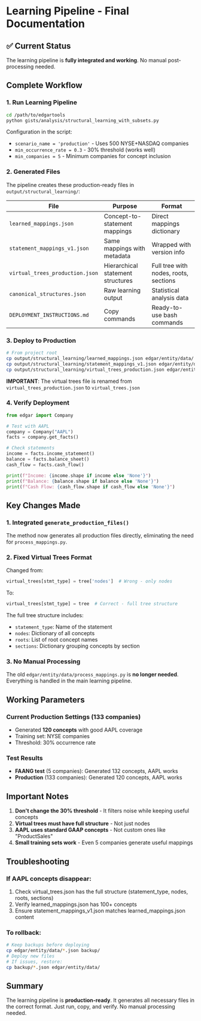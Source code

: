 # Learning Pipeline - Final Documentation

## ✅ Current Status
The learning pipeline is **fully integrated and working**. No manual post-processing needed.

## Complete Workflow

### 1. Run Learning Pipeline
```bash
cd /path/to/edgartools
python gists/analysis/structural_learning_with_subsets.py
```

Configuration in the script:
- `scenario_name = 'production'` - Uses 500 NYSE+NASDAQ companies
- `min_occurrence_rate = 0.3` - 30% threshold (works well)
- `min_companies = 5` - Minimum companies for concept inclusion

### 2. Generated Files
The pipeline creates these production-ready files in `output/structural_learning/`:

| File | Purpose | Format |
|------|---------|--------|
| `learned_mappings.json` | Concept-to-statement mappings | Direct mappings dictionary |
| `statement_mappings_v1.json` | Same mappings with metadata | Wrapped with version info |
| `virtual_trees_production.json` | Hierarchical statement structures | Full tree with nodes, roots, sections |
| `canonical_structures.json` | Raw learning output | Statistical analysis data |
| `DEPLOYMENT_INSTRUCTIONS.md` | Copy commands | Ready-to-use bash commands |

### 3. Deploy to Production
```bash
# From project root
cp output/structural_learning/learned_mappings.json edgar/entity/data/
cp output/structural_learning/statement_mappings_v1.json edgar/entity/data/
cp output/structural_learning/virtual_trees_production.json edgar/entity/data/virtual_trees.json
```

**IMPORTANT**: The virtual trees file is renamed from `virtual_trees_production.json` to `virtual_trees.json`

### 4. Verify Deployment
```python
from edgar import Company

# Test with AAPL
company = Company("AAPL")
facts = company.get_facts()

# Check statements
income = facts.income_statement()
balance = facts.balance_sheet()
cash_flow = facts.cash_flow()

print(f"Income: {income.shape if income else 'None'}")
print(f"Balance: {balance.shape if balance else 'None'}")
print(f"Cash Flow: {cash_flow.shape if cash_flow else 'None'}")
```

## Key Changes Made

### 1. Integrated `generate_production_files()`
The method now generates all production files directly, eliminating the need for `process_mappings.py`.

### 2. Fixed Virtual Trees Format
Changed from:
```python
virtual_trees[stmt_type] = tree['nodes']  # Wrong - only nodes
```
To:
```python
virtual_trees[stmt_type] = tree  # Correct - full tree structure
```

The full tree structure includes:
- `statement_type`: Name of the statement
- `nodes`: Dictionary of all concepts
- `roots`: List of root concept names
- `sections`: Dictionary grouping concepts by section

### 3. No Manual Processing
The old `edgar/entity/data/process_mappings.py` is **no longer needed**. Everything is handled in the main learning pipeline.

## Working Parameters

### Current Production Settings (133 companies)
- Generated **120 concepts** with good AAPL coverage
- Training set: NYSE companies
- Threshold: 30% occurrence rate

### Test Results
- **FAANG test** (5 companies): Generated 132 concepts, AAPL works
- **Production** (133 companies): Generated 120 concepts, AAPL works

## Important Notes

1. **Don't change the 30% threshold** - It filters noise while keeping useful concepts
2. **Virtual trees must have full structure** - Not just nodes
3. **AAPL uses standard GAAP concepts** - Not custom ones like "ProductSales"
4. **Small training sets work** - Even 5 companies generate useful mappings

## Troubleshooting

### If AAPL concepts disappear:
1. Check virtual_trees.json has the full structure (statement_type, nodes, roots, sections)
2. Verify learned_mappings.json has 100+ concepts
3. Ensure statement_mappings_v1.json matches learned_mappings.json content

### To rollback:
```bash
# Keep backups before deploying
cp edgar/entity/data/*.json backup/
# Deploy new files
# If issues, restore:
cp backup/*.json edgar/entity/data/
```

## Summary
The learning pipeline is **production-ready**. It generates all necessary files in the correct format. Just run, copy, and verify. No manual processing needed.